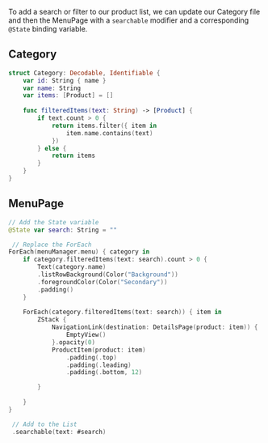To add a search or filter to our product list, we can update our Category file and then the MenuPage with a `searchable` modifier and a corresponding `@State` binding variable.


## Category
```swift
struct Category: Decodable, Identifiable {
    var id: String { name }
    var name: String
    var items: [Product] = []
    
    func filteredItems(text: String) -> [Product] {
        if text.count > 0 {
            return items.filter({ item in
                item.name.contains(text)
            })
        } else {
            return items
        }
    }
}
```

## MenuPage
```swift
// Add the State variable
@State var search: String = ""
```

```swift
 // Replace the ForEach
ForEach(menuManager.menu) { category in
    if category.filteredItems(text: search).count > 0 {
        Text(category.name)
        .listRowBackground(Color("Background"))
        .foregroundColor(Color("Secondary"))
        .padding()
    }
    
    ForEach(category.filteredItems(text: search)) { item in
        ZStack {
            NavigationLink(destination: DetailsPage(product: item)) {
                EmptyView()
            }.opacity(0)
            ProductItem(product: item)
                .padding(.top)
                .padding(.leading)
                .padding(.bottom, 12)

        }
        
    }
}
```

```swift
 // Add to the List
 .searchable(text: #search)
```